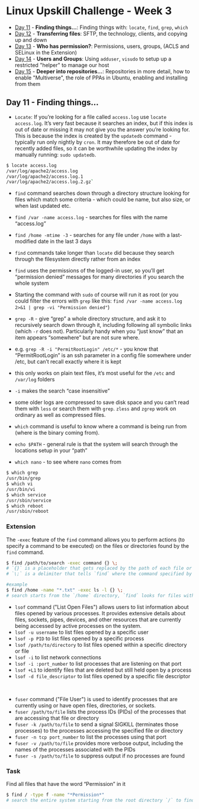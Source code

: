 # Linux Upskill Challenge - Week 3

* [Day 11](docs/11.md) - **Finding things...**: Finding things with: `locate`, `find`, `grep`, `which`
* [Day 12](docs/12.md) - **Transferring files**: SFTP, the technology, clients, and copying up and down
* [Day 13](docs/13.md) - **Who has permission?**: Permissions, users, groups, (ACLS and SELinux in the Extension)
* [Day 14](docs/14.md) - **Users and Groups**: Using `adduser`, `visudo` to setup up a restricted "helper" to manage our host
* [Day 15](docs/15.md) - **Deeper into repositories...**: Repositories in more detail, how to enable "Multiverse", the role of PPAs in Ubuntu, enabling and installing from them

## Day 11 - Finding things…

- `Locate`: If you’re looking for a file called `access.log` use `locate access.log`. It’s very fast because it searches an index, but if this index is out of date or missing it may not give you the answer you’re looking for. This is because the index is created by the `updatedb` command - typically run only nightly by `cron`. It may therefore be out of date for recently added files, so it can be worthwhile updating the index by manually running: `sudo updatedb`.
```bash
$ locate access.log
/var/log/apache2/access.log
/var/log/apache2/access.log.1
/var/log/apache2/access.log.2.gz` 
```

- `find` command searches down through a directory structure looking for files which match some criteria - which could be name, but also size, or when last updated etc. 
- `find /var -name access.log` - searches for files with the name “access.log”
- `find /home -mtime -3` - searches for any file under `/home` with a last-modified date in the last 3 days
- `find` commands take longer than `locate` did because they search through the filesystem directly rather from an index
- `find` uses the permissions of the logged-in user, so you’ll get “permission denied” messages for many directories if you search the whole system
- Starting the command with `sudo` of course will run it as root (or you could filter the errors with `grep` like this: `find /var -name access.log 2>&1 | grep -vi "Permission denied"`)

- `grep -R` - give “grep” a whole directory structure, and ask it to recursively search down through it, including following all symbolic links (which `-r` does not). Particularly handy when you “just know” that an item appears “somewhere” but are not sure where.
- e.g. `grep -R -i "PermitRootLogin" /etc/*` - you know that “PermitRootLogin” is an ssh parameter in a config file somewhere under /etc, but can’t recall exactly where it is kept
- this only works on plain text files, it’s most useful for the `/etc` and `/var/log` folders
- `-i` makes the search “case insensitive”
- some older logs are compressed to save disk space and you can’t read them with `less` or search them with `grep`. `zless` and `zgrep` work on ordinary as well as compressed files.

- `which` command is useful to know where a command is being run from (where is the binary coming from). 
- `echo $PATH` - general rule is that the system will search through the locations setup in your “path”
- `which nano` - to see where `nano` comes from

```bash
$ which grep
/usr/bin/grep
$ which vi
/usr/bin/vi
$ which service
/usr/sbin/service
$ which reboot
/usr/sbin/reboot
```

### Extension

The `-exec` feature of the `find` command allows you to perform actions (to specify a command to be executed) on the files or directories found by the `find` command. 
```bash
$ find /path/to/search -exec command {} \;
# `{}` is a placeholder that gets replaced by the path of each file or directory found by `find`. The command specified by `-exec` will be executed with this placeholder replaced by the actual path.
# `\;` is a delimiter that tells `find` where the command specified by `-exec` ends. It must be escaped with a backslash (`\;`) to prevent the shell from interpreting it as a special character.

#example
$ find /home -name "*.txt" -exec ls -l {} \;
# search starts from the `/home` directory, `find` looks for files with a `.txt` extension and for each `.txt` file found, the `ls -l` command is executed.
```

- `lsof` command ("List Open Files") allows users to list information about files opened by various processes. It provides extensive details about files, sockets, pipes, devices, and other resources that are currently being accessed by active processes on the system.
- `lsof -u username` to list files opened by a specific user
- `lsof -p PID` to list files opened by a specific process
- `lsof /path/to/directory` to list files opened within a specific directory or file
- `lsof -i` to list network connections
- `lsof -i :port_number` to list processes that are listening on that port
- `lsof +L1` to identify files that are deleted but still held open by a process
- `lsof -d file_descriptor` to list files opened by a specific file descriptor
<br>

- `fuser` command ("File User") is used to identify processes that are currently using or have open files, directories, or sockets.
- `fuser /path/to/file` lists the process IDs (PIDs) of the processes that are accessing that file or directory
- `fuser -k /path/to/file` to send a signal SIGKILL (terminates those processes) to the processes accessing the specified file or directory
- `fuser -n tcp port_number` to list the processes using that port
- `fuser -v /path/to/file` provides more verbose output, including the names of the processes associated with the PIDs
- `fuser -s /path/to/file` to suppress output if no processes are found

### Task

Find all files that have the word “Permission” in it

```bash
$ find / -type f -name "*Permission*"
# search the entire system starting from the root directory `/` to find all files that contain the word "Permission" in their names
```